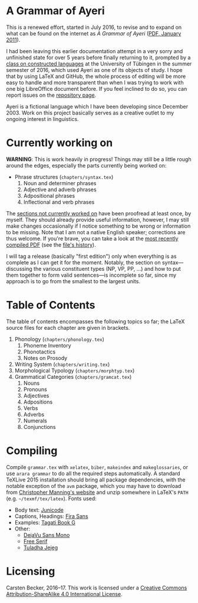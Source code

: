A Grammar of Ayeri
==================

This is a renewed effort, started in July 2016, to revise and to expand on what can be found on the internet as _A Grammar of Ayeri_ ([PDF, January 2011](https://rawgit.com/carbeck/ayerigrammar/master/misc/ayeri_grammar_2011.pdf)).

I had been leaving this earlier documentation attempt in a very sorry and unfinished state for over 5 years before finally returning to it, prompted by a [class on constructed languages](http://www.sfs.uni-tuebingen.de/~abuch/16ss/conlang.html) at the University of Tübingen in the summer semester of 2016, which used Ayeri as one of its objects of study. I hope that by using LaTeX and GitHub, the whole process of editing will be more easy to handle and more transparent than when I was trying to work with one big LibreOffice document before. If you feel inclined to do so, you can report issues on the [repository page](https://github.com/carbeck/ayerigrammar).

Ayeri is a fictional language which I have been developing since December 2003. Work on this project basically serves as a creative outlet to my ongoing interest in linguistics.

Currently working on
====================

**WARNING**: This is work heavily in progress! Things may still be a little rough around the edges, especially the parts currently being worked on:

* Phrase structures (`chapters/syntax.tex`)
    1. Noun and determiner phrases
    2. Adjective and adverb phrases
    3. Adpositional phrases
    4. Inflectional and verb phrases

The [sections not currently worked on](https://github.com/carbeck/ayerigrammar#table-of-contents) have been proofread at least once, by myself. They should already provide useful information, however, I may still make changes occasionally if I notice something to be wrong or information to be missing. Note that I am not a native English speaker; corrections are thus welcome. If you're brave, you can take a look at the [most recently compiled PDF](https://rawgit.com/carbeck/ayerigrammar/master/grammar.pdf) (see the [file's history](https://github.com/carbeck/ayerigrammar/commits/master/grammar.pdf)).

I will tag a release (basically "first edition") only when everything is as complete as I can get it for the moment. Notably, the section on syntax—discussing the various constituent types (NP, VP, PP, ...) and how to put them together to form valid sentences—is incomplete so far, since my approach is to go from the smallest to the largest units.

Table of Contents
=================

The table of contents encompasses the following topics so far; the LaTeX source files for each chapter are given in brackets.

1. Phonology (`chapters/phonology.tex`)
   1. Phoneme Inventory
   2. Phonotactics
   3. Notes on Prosody
2. Writing System (`chapters/writing.tex`)
3. Morphological Typology (`chapters/morphtyp.tex`)
4. Grammatical Categories (`chapters/gramcat.tex`)
   1. Nouns
   2. Pronouns
   3. Adjectives
   4. Adpositions
   5. Verbs
   6. Adverbs
   7. Numerals
   8. Conjunctions

Compiling
=========

Compile `grammar.tex` with `xelatex`, `biber`, `makeindex` and `makeglossaries`, or use `arara grammar` to do all the required steps automatically. A standard TeXLive 2015 installation should bring all package dependencies, with the notable exception of the `avm` package, which you may have to download from [Christopher Manning's website](http://nlp.stanford.edu/manning/tex/) and unzip somewhere in LaTeX's `PATH` (e.g. `~/texmf/tex/latex`). Fonts used:

* Body text: [Junicode](http://junicode.sourceforge.net/)
* Captions, Headings: [Fira Sans](https://carrois.com/typefaces/FiraSans/)
* Examples: [Tagati Book G](https://github.com/carbeck/tagatibookg)
* Other:
  * [DejaVu Sans Mono](http://dejavu-fonts.org/)
  * [Free Serif](https://www.gnu.org/software/freefont/)
  * [Tuladha Jejeg](https://sites.google.com/site/jawaunicode/main-page)

Licensing
=========

Carsten Becker, 2016–17. This work is licensed under a [Creative Commons Attribution-ShareAlike 4.0 International License](http://creativecommons.org/licenses/by-sa/4.0/).
